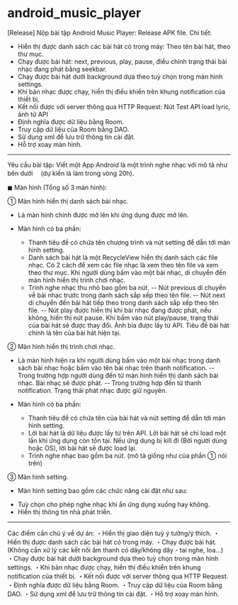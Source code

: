# android_music_player

[Release] Nộp bài tập Android Music Player:
Release APK file.
Chi tiết:
-	Hiển thị được danh sách các bài hát có trong máy: Theo tên bài hát, theo thư mục.
-	Chạy được bài hát: next, previous, play, pause, điều chỉnh trạng thái bài nhạc đang phát bằng seekbar.
-	Chạy được bài hát dưới background dựa theo tuỳ chọn trong màn hình settings.
-	Khi bản nhạc được chạy, hiển thị điều khiển trên khung notification của thiết bị.
-	Kết nối được với server thông qua HTTP Request: Nút Test API load lyric, ảnh từ API
-	Định nghĩa được dữ liệu bằng Room.
-	Truy cập dữ liệu của Room bằng DAO.
-	Sử dụng xml để lưu trữ thông tin cài đặt.
-	Hỗ trợ xoay màn hình.

**************************************************************************
Yêu cầu bài tập:
Viết một App Android là một trình nghe nhạc với mô tả như bên dưới 
　(dự kiến là làm trong vòng 20h).

◼︎ Màn hình (Tổng số 3 màn hình):

① Màn hình hiển thị danh sách bài nhạc.
- Là màn hình chính được mở lên khi ứng dụng được mở lên.

- Màn hình có ba phần:
    +  Thanh tiêu đề có chứa tên chương trình và nút setting để dẫn tới màn hình setting.
    +  Danh sách bài hát là một RecycleView hiển thị danh sách các file nhạc. 
        Có 2 cách để xem các file nhạc là xem theo tên file và xem theo thư mục. 
        Khi người dùng bấm vào một bài nhạc, di chuyển đến màn hình hiển thị trình chơi nhạc.
    + Trình nghe nhạc thu nhỏ bao gồm ba nút. 
      -- Nút previous di chuyển về bài nhạc trước trong danh sách sắp xếp theo tên file. 
      -- Nút next di chuyển đến bài hát tiếp theo trong danh sách sắp xếp theo tên file. 
      -- Nút play được hiển thị khi bài nhạc đang được phát, nếu không, hiển thị nút pause. 
      Khi bấm vào nút play/pause, trạng thái của bài hát sẽ được thay đổi. 
      Ảnh bìa được lấy từ API. Tiêu đề bài hát chính là tên của bài hát hiện tại.

② Màn hình hiển thị trình chơi nhạc.
- Là màn hình hiện ra khi người dùng bấm vào một bài nhạc trong danh sách bài nhạc hoặc bấm vào tên bài nhạc trên thanh notification.
    -- Trong trường hợp người dùng đến từ màn hình hiển thị danh sách bài nhạc. Bài nhạc sẽ được phát. 
    -- Trong trường hợp đến từ thanh notification. Trạng thái phát nhạc được giữ nguyên.

- Màn hình có ba phần: 
    +  Thanh tiêu đề có chứa tên của bài hát và nút setting để dẫn tới màn hình setting.
    +  Lời bài hát là dữ liệu được lấy từ trên API. 
        Lời bài hát sẽ chỉ load một lần khi ứng dụng còn tồn tại. Nếu ứng dụng bị kill đi (Bởi người dùng hoặc OS), lời bài hát sẽ được load lại.
    +  Trình nghe nhạc bao gồm ba nút. (mô tả giống như của phần ① nói trên)

③ Màn hình setting.
- Màn hình setting bao gồm các chức năng cài đặt như sau:
+ Tuỳ chọn cho phép nghe nhạc khi ẩn ứng dụng xuống hay không.
+ Hiển thị thông tin nhà phát triển.

---------------------------------------------------------------------
Các điểm cần chú ý về dự án:
・Hiển thị giao diện tuỳ ý tưởng/ý thích.
・Hiển thị được danh sách các bài hát có trong máy.
・Chạy được bài hát. (Không cần xử lý các kết nối âm thanh có dây/không dây - tai nghe, loa...)
・Chạy được bài hát dưới background dựa theo tuỳ chọn trong màn hình settings.
・Khi bản nhạc được chạy, hiển thị điều khiển trên khung notification của thiết bị.
・Kết nối được với server thông qua HTTP Request.
・Định nghĩa được dữ liệu bằng Room.
・Truy cập dữ liệu của Room bằng DAO.
・Sử dụng xml để lưu trữ thông tin cài đặt.
・Hỗ trợ xoay màn hình.
